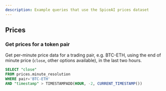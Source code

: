 ```yaml
---
description: Example queries that use the SpiceAI prices dataset
---
```


## Prices

### Get prices for a token pair

Get per-minute price data for a trading pair, e.g. BTC-ETH, using the end of minute price (`close`, other options available), in the last two hours.

```sql
SELECT "close"
FROM prices.minute_resolution
WHERE pair='BTC-ETH'
AND "timestamp" > TIMESTAMPADD(HOUR, -2, CURRENT_TIMESTAMP())
```